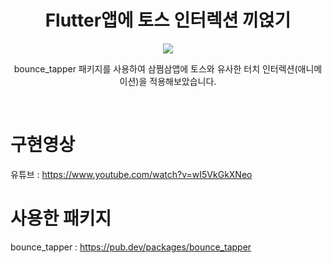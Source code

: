 <h1 align="center">Flutter앱에 토스 인터렉션 끼얹기</h1>
<p align="center"><img src="https://velog.velcdn.com/images/ximya_hf/post/22d82beb-344b-4ff8-a750-033752cd5615/image.png"/></p><p align="center">bounce_tapper 패키지를 사용하여 삼쩜삼앱에 토스와 유사한 터치 인터렉션(애니메이션)을 적용해보았습니다.</p><br>

# 구현영상
유튜브 : https://www.youtube.com/watch?v=wI5VkGkXNeo 

# 사용한 패키지
bounce_tapper : https://pub.dev/packages/bounce_tapper

